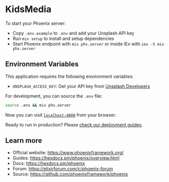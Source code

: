 # KidsMedia

To start your Phoenix server:

* Copy `.env.example` to `.env` and add your Unsplash API key
* Run `mix setup` to install and setup dependencies
* Start Phoenix endpoint with `mix phx.server` or inside IEx with `iex -S mix phx.server`

## Environment Variables

This application requires the following environment variables:

* `UNSPLASH_ACCESS_KEY`: Get your API key from [Unsplash Developers](https://unsplash.com/developers)

For development, you can source the `.env` file:

```bash
source .env && mix phx.server
```

Now you can visit [`localhost:4000`](http://localhost:4000) from your browser.

Ready to run in production? Please [check our deployment guides](https://hexdocs.pm/phoenix/deployment.html).

## Learn more

  * Official website: https://www.phoenixframework.org/
  * Guides: https://hexdocs.pm/phoenix/overview.html
  * Docs: https://hexdocs.pm/phoenix
  * Forum: https://elixirforum.com/c/phoenix-forum
  * Source: https://github.com/phoenixframework/phoenix
